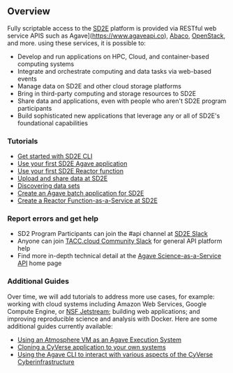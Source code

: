 
Overview
--------

Fully scriptable access to the [SD2E](https://www.sd2e.org) platform is provided via RESTful web service APIS such as Agave](https://www.agaveapi.co), [Abaco](https://useabaco.cloud), [OpenStack](https://openstack.org/), and more. using these services, it is possible to:
* Develop and run applications on HPC, Cloud, and container-based computing systems
* Integrate and orchestrate computing and data tasks via web-based events
* Manage data on SD2E and other cloud storage platforms
* Bring in third-party computing and storage resources to SD2E
* Share data and applications, even with people who aren't SD2E program participants
* Build sophisticated new applications that leverage any or all of SD2E's foundational capabilities

### Tutorials

* [Get started with SD2E CLI](docs/getting-started.md)
* [Use your first SD2E Agave application](docs/use-apps.md)
* [Use your first SD2E Reactor function](docs/use-apps.md)
* [Upload and share data at SD2E](docs/manage-data.md)
* [Discovering data sets](docs/search-data.md)
* [Create an Agave batch application for SD2E](docs/app-dev.md)
* [Create a Reactor Function-as-a-Service at SD2E](docs/fn-dev.md) 

### Report errors and get help
* SD2 Program Participants can join the #api channel at [SD2E Slack](https://sd2e.slack.com/) 
* Anyone can join [TACC.cloud Community Slack](https://slackin.tacc.cloud/) for general API platform help
* Find more in-depth technical detail at the [Agave Science-as-a-Service API](http://agaveapi.co/) home page

### Additional Guides
Over time, we will add tutorials to address more use cases, for example: working with cloud systems including Amazon Web Services, Google Compute Engine, or [NSF Jetstream](https://use.jetstream-cloud.org/); building web applications; and improving reproducible science and analysis with Docker. Here are some additional guides currently available:

* [Using an Atmosphere VM as an Agave Execution System](docs/atmo-system.md)
* [Cloning a CyVerse application to your own systems](docs/iplant-clone-app.md)
* [Using the Agave CLI to interact with various aspects of the CyVerse Cyberinfrastructure](https://github.com/wjallen/using-agave)



